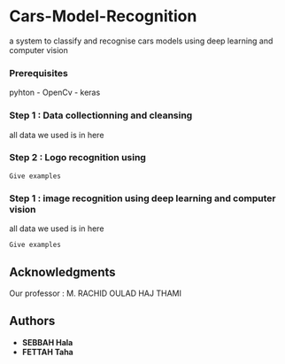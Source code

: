 # Cars-Model-Recognition
a system to classify and recognise cars models using deep learning and computer vision


### Prerequisites

pyhton - 
OpenCv - 
keras 

### Step 1 : Data collectionning and cleansing

all data we used is in here


### Step 2 : Logo recognition using 

```
Give examples
```


### Step 1 : image recognition using deep learning and computer vision

all data we used is in here

```
Give examples
```


## Acknowledgments
Our professor : M. RACHID OULAD HAJ THAMI

## Authors
* **SEBBAH Hala** 
* **FETTAH Taha** 
